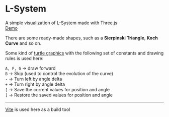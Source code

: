 # L-System 

A simple visualization of L-System made with Three.js  
[Demo](https://ahaku.github.io/l-system/)

There are some ready-made shapes, such as a **Sierpinski Triangle**, **Koch Curve** and so on.

Some kind of [turtle graphics](https://en.wikipedia.org/wiki/Turtle_graphics) with the following set of constants and drawing rules is used here:

 `A, F, G` → draw forward  
 `B`  → Skip (used to control the evolution of the curve)  
 `-`  → Turn left by angle delta  
 `+`  → Turn right by angle delta  
 `[` → Save the current values for position and angle  
 `]` → Restore the saved values for position and angle  

---
[Vite](https://vitejs.dev/) is used here as a build tool
